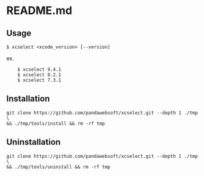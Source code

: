 # README.md

## Usage
```
$ xcselect <xcode_version> [--version]
```

ex.
```
    $ xcselect 9.4.1
    $ xcselect 8.2.1
    $ xcselect 7.3.1
```

## Installation
```
git clone https://github.com/pandawebsoft/xcselect.git --depth 1 ./tmp \
&& ./tmp/tools/install && rm -rf tmp
```

## Uninstallation
```
git clone https://github.com/pandawebsoft/xcselect.git --depth 1 ./tmp \
&& ./tmp/tools/uninstall && rm -rf tmp
```

